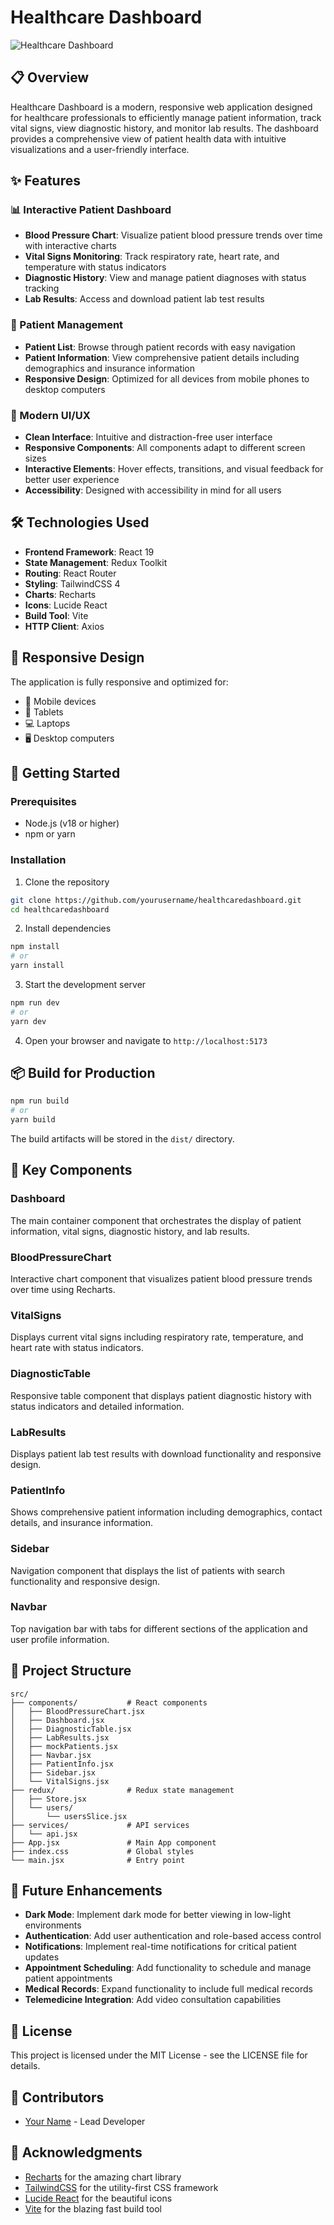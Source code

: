 # Healthcare Dashboard

![Healthcare Dashboard](./public/Images/Healthcare%20Dashboard.png)

## 📋 Overview

Healthcare Dashboard is a modern, responsive web application designed for healthcare professionals to efficiently manage patient information, track vital signs, view diagnostic history, and monitor lab results. The dashboard provides a comprehensive view of patient health data with intuitive visualizations and a user-friendly interface.

## ✨ Features

### 📊 Interactive Patient Dashboard

- **Blood Pressure Chart**: Visualize patient blood pressure trends over time with interactive charts
- **Vital Signs Monitoring**: Track respiratory rate, heart rate, and temperature with status indicators
- **Diagnostic History**: View and manage patient diagnoses with status tracking
- **Lab Results**: Access and download patient lab test results

### 👤 Patient Management

- **Patient List**: Browse through patient records with easy navigation
- **Patient Information**: View comprehensive patient details including demographics and insurance information
- **Responsive Design**: Optimized for all devices from mobile phones to desktop computers

### 🎨 Modern UI/UX

- **Clean Interface**: Intuitive and distraction-free user interface
- **Responsive Components**: All components adapt to different screen sizes
- **Interactive Elements**: Hover effects, transitions, and visual feedback for better user experience
- **Accessibility**: Designed with accessibility in mind for all users

## 🛠️ Technologies Used

- **Frontend Framework**: React 19
- **State Management**: Redux Toolkit
- **Routing**: React Router
- **Styling**: TailwindCSS 4
- **Charts**: Recharts
- **Icons**: Lucide React
- **Build Tool**: Vite
- **HTTP Client**: Axios

## 📱 Responsive Design

The application is fully responsive and optimized for:

- 📱 Mobile devices
- 📱 Tablets
- 💻 Laptops
- 🖥️ Desktop computers

## 🚀 Getting Started

### Prerequisites

- Node.js (v18 or higher)
- npm or yarn

### Installation

1. Clone the repository

```bash
git clone https://github.com/yourusername/healthcaredashboard.git
cd healthcaredashboard
```

2. Install dependencies

```bash
npm install
# or
yarn install
```

3. Start the development server

```bash
npm run dev
# or
yarn dev
```

4. Open your browser and navigate to `http://localhost:5173`

## 📦 Build for Production

```bash
npm run build
# or
yarn build
```

The build artifacts will be stored in the `dist/` directory.

## 🧪 Key Components

### Dashboard

The main container component that orchestrates the display of patient information, vital signs, diagnostic history, and lab results.

### BloodPressureChart

Interactive chart component that visualizes patient blood pressure trends over time using Recharts.

### VitalSigns

Displays current vital signs including respiratory rate, temperature, and heart rate with status indicators.

### DiagnosticTable

Responsive table component that displays patient diagnostic history with status indicators and detailed information.

### LabResults

Displays patient lab test results with download functionality and responsive design.

### PatientInfo

Shows comprehensive patient information including demographics, contact details, and insurance information.

### Sidebar

Navigation component that displays the list of patients with search functionality and responsive design.

### Navbar

Top navigation bar with tabs for different sections of the application and user profile information.

## 📝 Project Structure

```
src/
├── components/           # React components
│   ├── BloodPressureChart.jsx
│   ├── Dashboard.jsx
│   ├── DiagnosticTable.jsx
│   ├── LabResults.jsx
│   ├── mockPatients.jsx
│   ├── Navbar.jsx
│   ├── PatientInfo.jsx
│   ├── Sidebar.jsx
│   └── VitalSigns.jsx
├── redux/                # Redux state management
│   ├── Store.jsx
│   └── users/
│       └── usersSlice.jsx
├── services/             # API services
│   └── api.jsx
├── App.jsx               # Main App component
├── index.css             # Global styles
└── main.jsx              # Entry point
```

## 🌟 Future Enhancements

- **Dark Mode**: Implement dark mode for better viewing in low-light environments
- **Authentication**: Add user authentication and role-based access control
- **Notifications**: Implement real-time notifications for critical patient updates
- **Appointment Scheduling**: Add functionality to schedule and manage patient appointments
- **Medical Records**: Expand functionality to include full medical records
- **Telemedicine Integration**: Add video consultation capabilities

## 📄 License

This project is licensed under the MIT License - see the LICENSE file for details.

## 👥 Contributors

- [Your Name](https://github.com/yourusername) - Lead Developer

## 🙏 Acknowledgments

- [Recharts](https://recharts.org/) for the amazing chart library
- [TailwindCSS](https://tailwindcss.com/) for the utility-first CSS framework
- [Lucide React](https://lucide.dev/) for the beautiful icons
- [Vite](https://vitejs.dev/) for the blazing fast build tool
